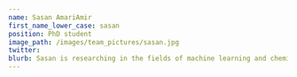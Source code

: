 ```yaml
---
name: Sasan AmariAmir
first_name_lower_case: sasan
position: PhD student
image_path: /images/team_pictures/sasan.jpg
twitter:
blurb: Sasan is researching in the fields of machine learning and cheminformatics for his PhD project.
---
```

